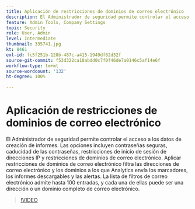 ```yaml
---
title: Aplicación de restricciones de dominios de correo electrónico
description: El Administrador de seguridad permite controlar el acceso a los datos de creación de informes. Las opciones incluyen contraseñas seguras, caducidad de las contraseñas, restricciones de inicio de sesión de direcciones IP y restricciones de dominios de correo electrónico. Aplicar restricciones de dominios de correo electrónico filtra las direcciones de correo electrónico y los dominios a los que Analytics envía los marcadores, los informes descargables y las alertas. La lista de filtros de correo electrónico admite hasta 100 entradas, y cada una de ellas puede ser una dirección o un dominio completo de correo electrónico.
feature: Admin Tools, Company Settings
topic: Security
role: User, Admin
level: Intermediate
thumbnail: 335741.jpg
kt: 8461
exl-id: fc5f251b-120b-487c-a415-1949df62d32f
source-git-commit: f53d322ca18abdd0c7f0f46de7a0146c5af14e6f
workflow-type: tm+mt
source-wordcount: '132'
ht-degree: 100%

---
```


# Aplicación de restricciones de dominios de correo electrónico

El Administrador de seguridad permite controlar el acceso a los datos de creación de informes. Las opciones incluyen contraseñas seguras, caducidad de las contraseñas, restricciones de inicio de sesión de direcciones IP y restricciones de dominios de correo electrónico. Aplicar restricciones de dominios de correo electrónico filtra las direcciones de correo electrónico y los dominios a los que Analytics envía los marcadores, los informes descargables y las alertas. La lista de filtros de correo electrónico admite hasta 100 entradas, y cada una de ellas puede ser una dirección o un dominio completo de correo electrónico.


>[!VIDEO](https://video.tv.adobe.com/v/335741/?quality=12&learn=on)
